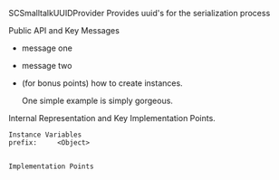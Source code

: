 SCSmalltalkUUIDProvider
Provides uuid's for the serialization process

Public API and Key Messages

- message one   
- message two 
- (for bonus points) how to create instances.

   One simple example is simply gorgeous.
 
Internal Representation and Key Implementation Points.

    Instance Variables
	prefix:		<Object>


    Implementation Points